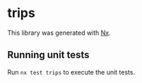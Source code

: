 # trips

This library was generated with [Nx](https://nx.dev).

## Running unit tests

Run `nx test trips` to execute the unit tests.
